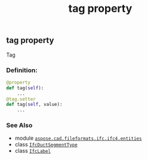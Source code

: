 ﻿---
title: tag property
second_title: Aspose.CAD for Python via .NET API References
description: 
type: docs
weight: 110
url: /aspose.cad.fileformats.ifc.ifc4.entities/ifcductsegmenttype/tag/
is_root: false
---

## tag property


Tag
### Definition:
```python
@property
def tag(self):
    ...
@tag.setter
def tag(self, value):
    ...
```

### See Also
* module [`aspose.cad.fileformats.ifc.ifc4.entities`](../../)
* class [`IfcDuctSegmentType`](/cad/python-net/aspose.cad.fileformats.ifc.ifc4.entities/ifcductsegmenttype)
* class [`IfcLabel`](/cad/python-net/aspose.cad.fileformats.ifc.ifc4.types/ifclabel)
